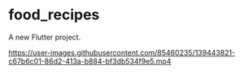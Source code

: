 # food_recipes

A new Flutter project.

https://user-images.githubusercontent.com/85460235/139443821-c67b6c01-86d2-413a-b884-bf3db534f9e5.mp4


